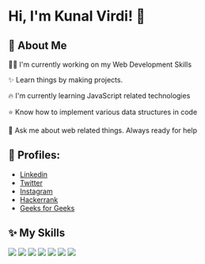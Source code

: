 
# Hi, I'm Kunal Virdi! 👋


## 🚀 About Me

👩‍💻 I'm currently working on my Web Development Skills

✨ Learn things by making projects.

🔥 I'm currently learning JavaScript related technologies

⭐ Know how to implement various data structures in code

💬 Ask me about web related things. Always ready for help



## 🔗 Profiles:

- [Linkedin](https://www.linkedin.com/in/kunal-virdi-b51a431b2/)
- [Twitter](https://twitter.com/kunalvirdi07)
- [Instagram](https://www.instagram.com/_mr_kunal7/?hl=en)
- [Hackerrank](https://www.hackerrank.com/mr_kunal07)
- [Geeks for Geeks](https://auth.geeksforgeeks.org/user/virdikunal1/profile)



## ✨ My Skills

<img src="https://img.shields.io/badge/HTML5-E34F26?style=for-the-badge&logo=html5&logoColor=white"/>  <img src="https://img.shields.io/badge/CSS-239120?&style=for-the-badge&logo=css3&logoColor=white"/>  <img src="https://img.shields.io/badge/JavaScript-F7DF1E?style=for-the-badge&logo=javascript&logoColor=black"/> <img src="https://img.shields.io/badge/C%2B%2B-00599C?style=for-the-badge&logo=c%2B%2B&logoColor=white"/> <img src="https://img.shields.io/badge/Bootstrap-563D7C?style=for-the-badge&logo=bootstrap&logoColor=white"/>
<img src="https://img.shields.io/badge/React-20232A?style=for-the-badge&logo=react&logoColor=61DAFB"/> <img src="https://img.shields.io/badge/Netlify-00C7B7?style=for-the-badge&logo=netlify&logoColor=white"/>

